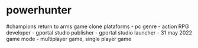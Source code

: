 # powerhunter

#champions return to arms game clone
plataforms - pc
genre - action RPG
developer - gportal studio
publisher - gportal studio
launcher - 31 may 2022
game mode - multiplayer game, single player game
